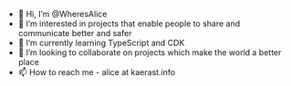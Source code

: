 - 👋 Hi, I’m @WheresAlice
- 👀 I’m interested in projects that enable people to share and communicate better and safer
- 🌱 I’m currently learning TypeScript and CDK
- 💞️ I’m looking to collaborate on projects which make the world a better place
- 📫 How to reach me - alice at kaerast.info
